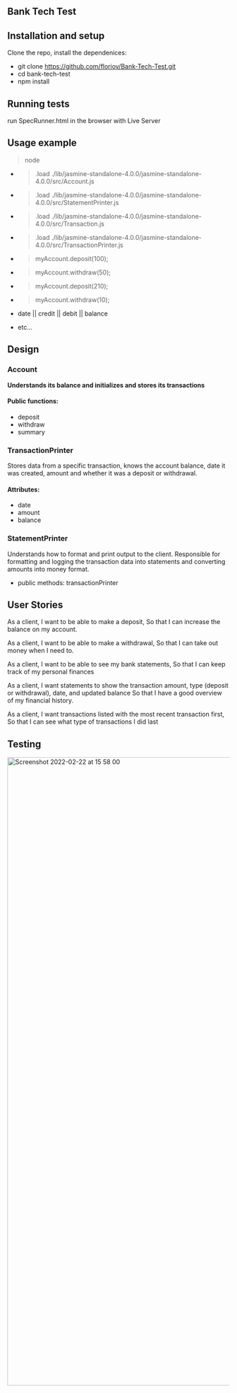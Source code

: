 ## Bank Tech Test

## Installation and setup
 Clone the repo, install the dependenices:
 * git clone https://github.com/floriov/Bank-Tech-Test.git 
 * cd bank-tech-test
 * npm install

 ## Running tests
 run SpecRunner.html in the browser with Live Server

 ## Usage example
 > node 

* > .load ./lib/jasmine-standalone-4.0.0/jasmine-standalone-4.0.0/src/Account.js
* > .load ./lib/jasmine-standalone-4.0.0/jasmine-standalone-4.0.0/src/StatementPrinter.js
* > .load ./lib/jasmine-standalone-4.0.0/jasmine-standalone-4.0.0/src/Transaction.js
* > .load ./lib/jasmine-standalone-4.0.0/jasmine-standalone-4.0.0/src/TransactionPrinter.js

* > myAccount.deposit(100);
* > myAccount.withdraw(50);
* > myAccount.deposit(210);
* > myAccount.withdraw(10);
 
* date || credit || debit || balance
* etc...

 
## Design

 ### Account
 **Understands its balance and initializes and stores its transactions**
#### Public functions:
* deposit
* withdraw
* summary

### TransactionPrinter
Stores data from a specific transaction, knows the account balance, date it was created, amount and whether it was a deposit or withdrawal.
#### Attributes:
* date
* amount
* balance

### StatementPrinter
Understands how to format and print output to the client. Responsible for formatting and logging the transaction data into statements and converting amounts into money format.
* public methods:
transactionPrinter

## User Stories
As a client,
I want to be able to make a deposit, 
So that I can increase the balance on my account.

As a client, 
I want to be able to make a withdrawal,
So that I can take out money when I need to.

As a client,
I want to be able to see my bank statements,
So that I can keep track of my personal finances

As a client,
I want statements to show the transaction amount, type (deposit or withdrawal), date, and updated balance
So that I have a good overview of my financial history.

As a client, 
I want transactions listed with the most recent transaction first,
So that I can see what type of transactions I did last

## Testing 
<img width="1421" alt="Screenshot 2022-02-22 at 15 58 00" src="https://user-images.githubusercontent.com/97796341/155181534-bcd340b4-8c83-4512-83fa-b854fe460e44.png">


